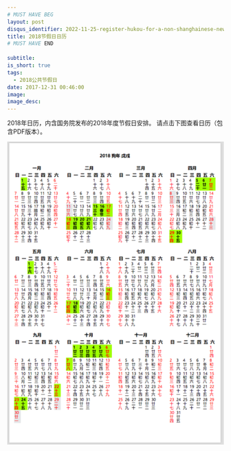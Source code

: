 ```yaml
---
# MUST HAVE BEG
layout: post
disqus_identifier: 2022-11-25-register-hukou-for-a-non-shanghainese-newborn # DON'T CHANGE THE VALUE ONCE SET
title: 2018节假日日历
# MUST HAVE END

subtitle: 
is_short: true
tags: 
  - 2018公共节假日
date: 2017-12-31 00:46:00
image: 
image_desc: 
---
```


2018年日历，内含国务院发布的2018年度节假日安排。
请点击下图查看日历（包含PDF版本）。

<!-- at least one blank line before <div>, <p>, <pre> or <table>,
and one blank after </div>.
but you can use <span>, <cite>, <del> freely -->
<div style="text-align: center;">
  <a href="/static/china-vacation-cal/2018.html">
    <img src="/images/blog/2018-cal.png" alt="2018节假日日历">
  </a>
</div>

